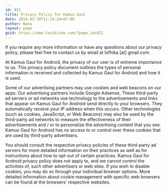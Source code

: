 ```yaml
---
id: 821
title: Privacy Policy for Kamus Gaul
date: 2014-03-30T11:24:24+07:00
author: Nana
layout: page
guid: https://www.tasikisme.com/?page_id=821
---
```

If you require any more information or have any questions about our privacy policy, please feel free to contact us by email at lofhika [at] gmail.com.

At Kamus Gaul for Android, the privacy of our user is of extreme importance to us. This privacy policy document outlines the types of personal information is received and collected by Kamus Gaul for Android and how it is used.

Some of our advertising partners may use cookies and web beacons on our apps. Our advertising partners include Google Adsense, These third-party ad servers or ad networks use technology to the advertisements and links that appear on Kamus Gaul for Android send directly to your browsers. They automatically receive your IP address when this occurs. Other technologies (such as cookies, JavaScript, or Web Beacons) may also be used by the third-party ad networks to measure the effectiveness of their advertisements and / or to personalize the advertising content that you see. Kamus Gaul for Android has no access to or control over these cookies that are used by third-party advertisers.

You should consult the respective privacy policies of these third-party ad servers for more detailed information on their practices as well as for instructions about how to opt-out of certain practices. Kamus Gaul for Android privacy policy does not apply to, and we cannot control the activities of, such other advertisers or web sites. If you wish to disable cookies, you may do so through your individual browser options. More detailed information about cookie management with specific web browsers can be found at the browsers’ respective websites.